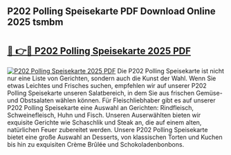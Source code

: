 ## P202 Polling Speisekarte PDF Download Online 2025 tsmbm

# <h2><a href="http://gcd9ya1.nevu.top/?p=P202+Polling+Speisekarte">🔗 👉🔴 P202 Polling Speisekarte 2025 PDF</a></h2>

[![P202 Polling Speisekarte 2025 PDF](https://i.imgur.com/dBaPXMq.png)](http://gcd9ya1.nevu.top/?p=P202+Polling+Speisekarte)
Die P202 Polling Speisekarte ist nicht nur eine Liste von Gerichten, sondern auch die Kunst der Wahl. Wenn Sie etwas Leichtes und Frisches suchen, empfehlen wir auf unserer P202 Polling Speisekarte unseren Salatbereich, in dem Sie aus frischen Gemüse- und Obstsalaten wählen können. Für Fleischliebhaber gibt es auf unserer P202 Polling Speisekarte eine Auswahl an Gerichten: Rindfleisch, Schweinefleisch, Huhn und Fisch. Unseren Auserwählten bieten wir exquisite Gerichte wie Schaschlik und Steak an, die auf einem alten, natürlichen Feuer zubereitet werden. Unsere P202 Polling Speisekarte bietet eine große Auswahl an Desserts, von klassischen Torten und Kuchen bis hin zu exquisiten Crème Brûlée und Schokoladenbonbons.
